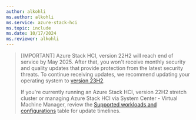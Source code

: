 ```yaml
---
author: alkohli
ms.author: alkohli
ms.service: azure-stack-hci
ms.topic: include
ms.date: 10/17/2024
ms.reviewer: alkohli
---
```


> [IMPORTANT]
> Azure Stack HCI, version 22H2 will reach end of service by May 2025. After that, you won't receive monthly security and quality updates that provide protection from the latest security threats. To continue receiving updates, we recommend updating your operating system to [version 23H2](/upgrade/upgrade-22h2-to-23h2-powershell.md).
>
> If you're currently running an Azure Stack HCI, version 22H2 stretch cluster or managing Azure Stack HCI via System Center - Virtual Machine Manager, review the [Supported workloads and configurations](/upgrade/about-upgrades-23h2.md#supported-workloads-and-configurations) table for update timelines.